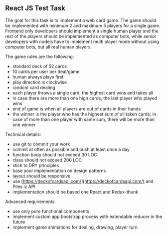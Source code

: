  
## React JS Test Task
The goal for this task is to implement a web card game.
The game should be implemented with minimum 2 and maximum 5 players for a single game. Frontend only developers should implement a single human player and the rest of the players should be implemented as computer bots, while senior developers with nodejs have to implement multi player mode without using computer bots, but all real human players.

The game rules are the following:
- standard deck of 52 cards
- 10 cards per user per deal/game
- human always plays first
- play direction is clockwise
- random card dealing
- each player throws a single card, the highest card wins and takes all
- in case there are more than one high cards, the last player who played wins
- end of game is when all players are out of cards in their hands
- the winner is the player who has the highest sum of all taken cards; in case of more than one player with same sum, there will be more than one winner

Technical details:
- use git to commit your work
- commit at often as possible and push at least once a day
- function body should not exceed 30 LOC
- class should not exceed 200 LOC
- stick to DRY principles
- base your implementation on design patterns
- layout should be responsive
- use [https://deckofcardsapi.com/](https://deckofcardsapi.com/) and Piles iz API
- implementation should be based one React and Redux-thunk

Advanced requirements:
- use only pure functional components
- implement custom app bootstrap process with extendable reducer in the future
- implement game animations for dealing, drawing, player turn
